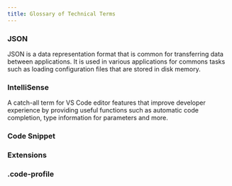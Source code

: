 ```yaml
---
title: Glossary of Technical Terms
---
```


### JSON 
JSON is a data representation format that is common for transferring data between applications. It is used in various applications for commons tasks such as loading configuration files that are stored in disk memory.

### IntelliSense 
A catch-all term for VS Code editor features that improve developer experience by providing useful functions such as automatic code completion, type information for parameters and more.


### Code Snippet

### Extensions

### .code-profile


